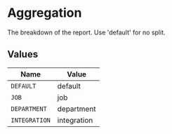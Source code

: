 # Aggregation

The breakdown of the report. Use 'default' for no split.


## Values

| Name          | Value         |
| ------------- | ------------- |
| `DEFAULT`     | default       |
| `JOB`         | job           |
| `DEPARTMENT`  | department    |
| `INTEGRATION` | integration   |